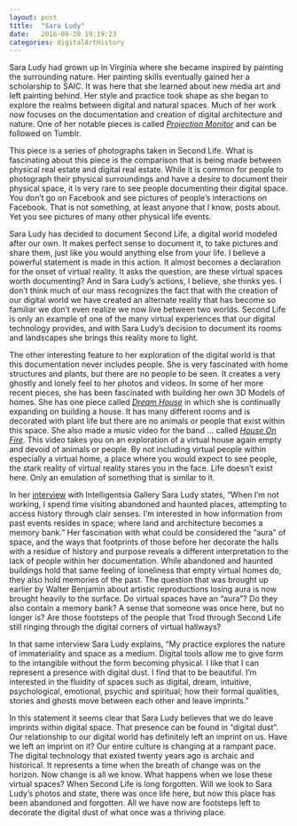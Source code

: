 ```yaml
---
layout: post
title:  "Sara Ludy"
date:   2016-09-28 19:19:23
categories: digitalArtHistory
---
```


Sara Ludy had grown up in Virginia where she became inspired by painting the surrounding nature.  Her painting skills eventually gained her a scholarship to SAIC. It was here that she learned about new media art and left painting behind.  Her style and practice took shape as she began to explore the realms between digital and natural spaces.  Much of her work now focuses on the documentation and creation of digital architecture and nature.  One of her notable pieces is called [*Projection Monitor*](http://projectionmonitor.tumblr.com/) and can be followed on Tumblr.

This piece is a series of photographs taken in Second Life.  What is fascinating about this piece is the comparison that is being made between physical real estate and digital real estate.  While it is common for people to photograph their physical surroundings and have a desire to document their physical space, it is very rare to see people documenting their digital space.  You don’t go on Facebook and see pictures of people’s interactions on Facebook.  That is not something, at least anyone that I know, posts about.  Yet you see pictures of many other physical life events.  

Sara Ludy has decided to document Second Life, a digital world modeled after our own.  It makes perfect sense to document it, to take pictures and share them, just like you would anything else from your life.  I believe a powerful statement is made in this action.  It almost becomes a declaration for the onset of virtual reality.  It asks the question, are these virtual spaces worth documenting?  And in Sara Ludy’s actions, I believe, she thinks yes.  I don’t think much of our mass recognizes the fact that with the creation of our digital world we have created an alternate reality that has become so familiar we don’t even realize we now live between two worlds.  Second Life is only an example of one of the many virtual experiences that our digital technology provides, and with Sara Ludy’s decision to document its rooms and landscapes she brings this reality more to light.  

The other interesting feature to her exploration of the digital world is that this documentation never includes people.  She is very fascinated with home structures and plants, but there are no people to be seen.  It creates a very ghostly and lonely feel to her photos and videos.  In some of her more recent pieces, she has been fascinated with building her own 3D Models of homes.  She has one piece called [*Dream House*](http://animalnewyork.com/2014/tour-sara-ludys-digital-dream-house/) in which she is continually expanding on building a house.  It has many different rooms and is decorated with plant life but there are no animals or people that exist within this space.  She also made a music video for the band … called [*House On Fire*](https://www.youtube.com/watch?v=8vI5nyWBZmg).  This video takes you on an exploration of a virtual house again empty and devoid of animals or people.  By not including virtual people within especially a virtual home, a place where you would expect to see people, the stark reality of virtual reality stares you in the face.  Life doesn’t exist here.  Only an emulation of something that is similar to it.  

In her [interview](http://intelligentsiagallery.com/Interview-with-Sara-Ludy) with Intelligentsia Gallery Sara Ludy states, “When I’m not working, I spend time visiting abandoned and haunted places, attempting to access history through clair senses. I’m interested in how information from past events resides in space; where land and architecture becomes a memory bank.”  Her fascination with what could be considered the “aura” of space, and the ways that footprints of those before her decorate the halls with a residue of history and purpose reveals a different interpretation to the lack of people within her documentation.  While abandoned and haunted buildings hold that same feeling of loneliness that empty virtual homes do, they also hold memories of the past.  The question that was brought up earlier by Walter Benjamin about artistic reproductions losing aura is now brought heavily to the surface.  Do virtual spaces have an “aura”?  Do they also contain a memory bank?  A sense that someone was once here, but no longer is?  Are those footsteps of the people that Trod through Second Life still ringing through the digital corners of virtual hallways?  

In that same interview Sara Ludy explains, “My practice explores the nature of immateriality and space as a medium. Digital tools allow me to give form to the intangible without the form becoming physical. I like that I can represent a presence with digital dust. I find that to be beautiful. I’m interested in the fluidity of spaces such as digital, dream, intuitive, psychological, emotional, psychic and spiritual; how their formal qualities, stories and ghosts move between each other and leave imprints.” 

In this statement it seems clear that Sara Ludy believes that we do leave imprints within digital space.  That presence can be found in “digital dust”.  Our relationship to our digital world has definitely left an imprint on us.  Have we left an imprint on it?  Our entire culture is changing at a rampant pace.  The digital technology that existed twenty years ago is archaic and historical.  It represents a time when the breath of change was on the horizon.  Now change is all we know.  What happens when we lose these virtual spaces?  When Second Life is long forgotten.  Will we look to Sara Ludy’s photos and state, there was once life here, but now this place has been abandoned and forgotten.  All we have now are footsteps left to decorate the digital dust of what once was a thriving place.      

 
